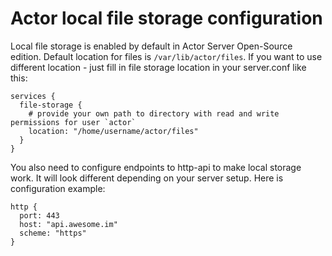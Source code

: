 # Actor local file storage configuration

Local file storage is enabled by default in Actor Server Open-Source edition. Default location for files is `/var/lib/actor/files`. If you want to use different location - just fill in file storage location in your server.conf like this:

```
services {
  file-storage {
    # provide your own path to directory with read and write permissions for user `actor`
    location: "/home/username/actor/files"
  }
}
```

You also need to configure endpoints to http-api to make local storage work. It will look different depending on your server setup. Here is configuration example:

```
http {
  port: 443
  host: "api.awesome.im"
  scheme: "https"
}
```
